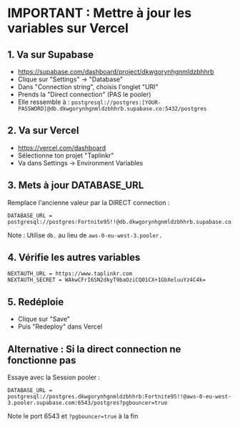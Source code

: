 # IMPORTANT : Mettre à jour les variables sur Vercel

## 1. Va sur Supabase
- https://supabase.com/dashboard/project/dkwgorynhgnmldzbhhrb
- Clique sur "Settings" → "Database"
- Dans "Connection string", choisis l'onglet "URI"
- Prends la "Direct connection" (PAS le pooler)
- Elle ressemble à : `postgresql://postgres:[YOUR-PASSWORD]@db.dkwgorynhgnmldzbhhrb.supabase.co:5432/postgres`

## 2. Va sur Vercel
- https://vercel.com/dashboard
- Sélectionne ton projet "Taplinkr"
- Va dans Settings → Environment Variables

## 3. Mets à jour DATABASE_URL
Remplace l'ancienne valeur par la DIRECT connection :

```
DATABASE_URL = postgresql://postgres:Fortnite95!!@db.dkwgorynhgnmldzbhhrb.supabase.co:5432/postgres
```

Note : Utilise `db.` au lieu de `aws-0-eu-west-3.pooler.`

## 4. Vérifie les autres variables
```
NEXTAUTH_URL = https://www.taplinkr.com
NEXTAUTH_SECRET = WAkwCFrI6SN2dkyT9baOziCQ01CX+1GbXeluuYz4C4k=
```

## 5. Redéploie
- Clique sur "Save"
- Puis "Redeploy" dans Vercel

## Alternative : Si la direct connection ne fonctionne pas
Essaye avec la Session pooler :
```
DATABASE_URL = postgresql://postgres.dkwgorynhgnmldzbhhrb:Fortnite95!!@aws-0-eu-west-3.pooler.supabase.com:6543/postgres?pgbouncer=true
```

Note le port 6543 et `?pgbouncer=true` à la fin